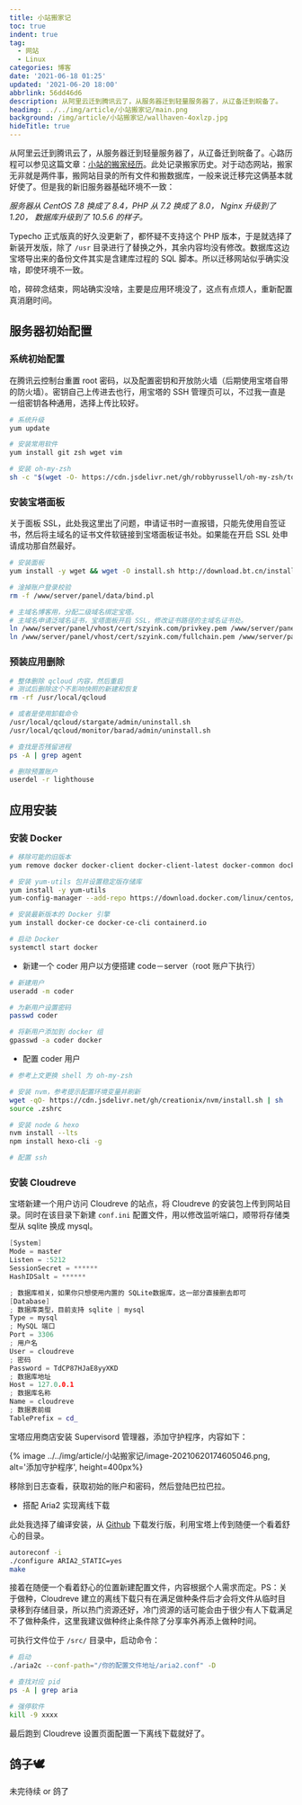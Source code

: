```yaml
---
title: 小站搬家记
toc: true
indent: true
tag:
  - 网站
  - Linux
categories: 博客
date: '2021-06-18 01:25'
updated: '2021-06-20 18:00'
abbrlink: 56dd46d6
description: 从阿里云迁到腾讯云了，从服务器迁到轻量服务器了，从辽备迁到皖备了。
headimg: ../../img/article/小站搬家记/main.png
background: /img/article/小站搬家记/wallhaven-4oxlzp.jpg
hideTitle: true
---
```


从阿里云迁到腾讯云了，从服务器迁到轻量服务器了，从辽备迁到皖备了。心路历程可以参见这篇文章：[小站的搬家经历](https://szyink.com/archives/702/)。此处记录搬家历史。对于动态网站，搬家无非就是两件事，搬网站目录的所有文件和搬数据库，一般来说迁移完这俩基本就好使了。但是我的新旧服务器基础环境不一致：

*服务器从 CentOS 7.8 换成了 8.4，PHP 从 7.2 换成了 8.0， Nginx 升级到了 1.20， 数据库升级到了 10.5.6 的样子。*

Typecho 正式版真的好久没更新了，都怀疑不支持这个 PHP 版本，于是就选择了新装开发版，除了 `/usr` 目录进行了替换之外，其余内容均没有修改。数据库这边宝塔导出来的备份文件其实是含建库过程的 SQL 脚本。所以迁移网站似乎确实没啥，即使环境不一致。

哈，碎碎念结束，网站确实没啥，主要是应用环境没了，这点有点烦人，重新配置真消磨时间。

## 服务器初始配置

### 系统初始配置

在腾讯云控制台重置 root 密码，以及配置密钥和开放防火墙（后期使用宝塔自带的防火墙）。密钥自己上传进去也行，用宝塔的 SSH 管理页可以，不过我一直是一组密钥各种通用，选择上传比较好。

```sh 系统初始化
# 系统升级
yum update

# 安装常用软件
yum install git zsh wget vim

# 安装 oh-my-zsh
sh -c "$(wget -O- https://cdn.jsdelivr.net/gh/robbyrussell/oh-my-zsh/tools/install.sh)"
```

### 安装宝塔面板

关于面板 SSL，此处我这里出了问题，申请证书时一直报错，只能先使用自签证书，然后将主域名的证书文件软链接到宝塔面板证书处。如果能在开启 SSL 处申请成功那自然最好。

```sh 雷峰塔中有白蛇
# 安装面板
yum install -y wget && wget -O install.sh http://download.bt.cn/install/install_6.0.sh && sh install.sh

# 淦掉账户登录校验
rm -f /www/server/panel/data/bind.pl

# 主域名博客用，分配二级域名绑定宝塔。
# 主域名申请泛域名证书，宝塔面板开启 SSL，修改证书路径的主域名证书处。
ln /www/server/panel/vhost/cert/szyink.com/privkey.pem /www/server/panel/ssl/privateKey.pem
ln /www/server/panel/vhost/cert/szyink.com/fullchain.pem /www/server/panel/ssl/certificate.pem
```

### 预装应用删除

```sh 干翻监控
# 整体删除 qcloud 内容，然后重启
# 测试后删除这个不影响快照的新建和恢复
rm -rf /usr/local/qcloud

# 或者是使用卸载命令
/usr/local/qcloud/stargate/admin/uninstall.sh
/usr/local/qcloud/monitor/barad/admin/uninstall.sh

# 查找是否残留进程
ps -A | grep agent

# 删除预置账户
userdel -r lighthouse
```

## 应用安装

### 安装 Docker

```sh 文档地址：https://docs.docker.com/engine/install/centos/
# 移除可能的旧版本
yum remove docker docker-client docker-client-latest docker-common docker-latest docker-latest-logrotate docker-logrotate docker-engine

# 安装 yum-utils 包并设置稳定版存储库
yum install -y yum-utils
yum-config-manager --add-repo https://download.docker.com/linux/centos/docker-ce.repo

# 安装最新版本的 Docker 引擎
yum install docker-ce docker-ce-cli containerd.io

# 启动 Docker
systemctl start docker
```

- 新建一个 coder 用户以方便搭建 code－server（root 账户下执行）

```sh coder 用户
# 新建用户
useradd -m coder

# 为新用户设置密码
passwd coder

# 将新用户添加到 docker 组
gpasswd -a coder docker
```

- 配置 coder 用户

```sh 在 coder 用户中执行（docker）
# 参考上文更换 shell 为 oh-my-zsh

# 安装 nvm，参考提示配置环境变量并刷新
wget -qO- https://cdn.jsdelivr.net/gh/creationix/nvm/install.sh | sh
source .zshrc

# 安装 node & hexo
nvm install --lts
npm install hexo-cli -g

# 配置 ssh
```

### 安装 Cloudreve

宝塔新建一个用户访问 Cloudreve 的站点，将 Cloudreve 的安装包上传到网站目录。同时在该目录下新建 `conf.ini` 配置文件，用以修改监听端口，顺带将存储类型从 sqlite 换成 mysql。

```inl 配置文件地址：https://docs.cloudreve.org/getting-started/config
[System]
Mode = master
Listen = :5212
SessionSecret = ******
HashIDSalt = ******

; 数据库相关，如果你只想使用内置的 SQLite数据库，这一部分直接删去即可
[Database]
; 数据库类型，目前支持 sqlite | mysql
Type = mysql
; MySQL 端口
Port = 3306
; 用户名
User = cloudreve
; 密码
Password = TdCP87HJaE8yyXKD
; 数据库地址
Host = 127.0.0.1
; 数据库名称
Name = cloudreve
; 数据表前缀
TablePrefix = cd_

```

宝塔应用商店安装 Supervisord 管理器，添加守护程序，内容如下：

{% image ../../img/article/小站搬家记/image-20210620174605046.png, alt='添加守护程序', height=400px%}

移除到日志查看，获取初始的账户和密码，然后登陆巴拉巴拉。

- 搭配 Aria2 实现离线下载

此处我选择了编译安装，从 [Github](https://github.com/aria2/aria2/releases) 下载发行版，利用宝塔上传到随便一个看着舒心的目录。

```sh 参考 readme.md 文件内容进行编译安装
autoreconf -i
./configure ARIA2_STATIC=yes
make
```

接着在随便一个看着舒心的位置新建配置文件，内容根据个人需求而定。PS：关于做种，Cloudreve 建立的离线下载只有在满足做种条件后才会将文件从临时目录移到存储目录，所以热门资源还好，冷门资源的话可能会由于很少有人下载满足不了做种条件，这里我建议做种终止条件除了分享率外再添上做种时间。

可执行文件位于 `/src/` 目录中，启动命令：

```sh aria2c
# 启动
./aria2c --conf-path="/你的配置文件地址/aria2.conf" -D

# 查找对应 pid 
ps -A | grep aria

# 强停软件
kill -9 xxxx
```

最后跑到 Cloudreve 设置页面配置一下离线下载就好了。

## 鸽子🕊

未完待续 or 鸽了
